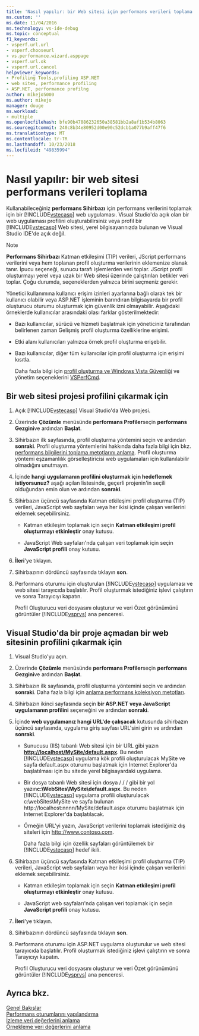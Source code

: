 ```yaml
---
title: 'Nasıl yapılır: bir Web sitesi için performans verileri toplama | Microsoft Docs'
ms.custom: ''
ms.date: 11/04/2016
ms.technology: vs-ide-debug
ms.topic: conceptual
f1_keywords:
- vsperf.url.url
- vsperf.chooseurl
- vs.performance.wizard.asppage
- vsperf.url.ok
- vsperf.url.cancel
helpviewer_keywords:
- Profiling Tools,profiling ASP.NET
- web sites, performance profiling
- ASP.NET, performance profilng
author: mikejo5000
ms.author: mikejo
manager: douge
ms.workload:
- multiple
ms.openlocfilehash: bfe90b47086232650a38581bb2a8af1b534b8063
ms.sourcegitcommit: 240c8b34e80952d00e90c52dcb1a077b9aff47f6
ms.translationtype: MT
ms.contentlocale: tr-TR
ms.lasthandoff: 10/23/2018
ms.locfileid: "49835994"
---
```

# <a name="how-to-collect-performance-data-for-a-web-site"></a>Nasıl yapılır: bir web sitesi performans verileri toplama

Kullanabileceğiniz **performans Sihirbazı** için performans verilerini toplamak için bir [!INCLUDE[vstecasp](../code-quality/includes/vstecasp_md.md)] web uygulaması. Visual Studio'da açık olan bir web uygulaması profilini oluşturabilirsiniz veya profil bir [!INCLUDE[vstecasp](../code-quality/includes/vstecasp_md.md)] Web sitesi, yerel bilgisayarınızda bulunan ve Visual Studio IDE'de açık değil.

> [!NOTE]
> **Performans Sihirbazı** Katman etkileşimi (TIP) verileri, JScript performans verilerini veya hem toplanan profil oluşturma verilerinin eklemenize olanak tanır. İpucu seçeneği, sunucu tarafı işlemlerden veri toplar. JScript profil oluşturmayı yerel veya uzak bir Web sitesi üzerinde çalıştırılan betikler veri toplar. Çoğu durumda, seçeneklerden yalnızca birini seçmeniz gerekir.

 Yönetici kullanımına kullanıcı erişim izinleri ayarlarına bağlı olarak tek bir kullanıcı olabilir veya ASP.NET işleminin barındıran bilgisayarda bir profil oluşturucu oturumu oluşturmak için güvenlik izni olmayabilir. Aşağıdaki örneklerde kullanıcılar arasındaki olası farklar gösterilmektedir:

- Bazı kullanıcılar, sürücü ve hizmeti başlatmak için yöneticiniz tarafından belirlenen zaman Gelişmiş profil oluşturma özelliklerine erişimi.

- Etki alanı kullanıcıları yalnızca örnek profil oluşturma erişebilir.

- Bazı kullanıcılar, diğer tüm kullanıcılar için profil oluşturma için erişimi kısıtla.

  Daha fazla bilgi için [profil oluşturma ve Windows Vista Güvenliği](../profiling/profiling-and-windows-vista-security.md) ve yönetim seçeneklerini [VSPerfCmd](../profiling/vsperfcmd.md).

## <a name="to-profile-a-web-site-project"></a>Bir web sitesi projesi profilini çıkarmak için

1. Açık [!INCLUDE[vstecasp](../code-quality/includes/vstecasp_md.md)] Visual Studio'da Web projesi.

2. Üzerinde **Çözümle** menüsünde **performans Profiler**seçin **performans Gezgini**ve ardından **Başlat**.

3. Sihirbazın ilk sayfasında, profil oluşturma yöntemini seçin ve ardından **sonraki**. Profil oluşturma yöntemlerini hakkında daha fazla bilgi için bkz. [performans bilgilerini toplama metotlarını anlama](../profiling/understanding-performance-collection-methods.md). Profil oluşturma yöntemi eşzamanlılık görselleştiricisi web uygulamaları için kullanılabilir olmadığını unutmayın.

4. İçinde **hangi uygulamanın profilini oluşturmak için hedeflemek istiyorsunuz?** aşağı açılan listesinde, geçerli projenin'in seçili olduğundan emin olun ve ardından **sonraki**.

5. Sihirbazın üçüncü sayfasında Katman etkileşimi profil oluşturma (TIP) verileri, JavaScript web sayfaları veya her ikisi içinde çalışan verilerini eklemek seçebilirsiniz.

    - Katman etkileşim toplamak için seçin **Katman etkileşimi profil oluşturmayı etkinleştir** onay kutusu.

    - JavaScript Web sayfaları'nda çalışan veri toplamak için seçin **JavaScript profili** onay kutusu.

6. **İleri**'ye tıklayın.

7. Sihirbazının dördüncü sayfasında tıklayın **son**.

8. Performans oturumu için oluşturulan [!INCLUDE[vstecasp](../code-quality/includes/vstecasp_md.md)] uygulaması ve web sitesi tarayıcıda başlatılır. Profil oluşturmak istediğiniz işlevi çalıştırın ve sonra Tarayıcıyı kapatın.

     Profil Oluşturucu veri dosyasını oluşturur ve veri Özet görünümünü görüntüler [!INCLUDE[vsprvs](../code-quality/includes/vsprvs_md.md)] ana penceresi.

## <a name="to-profile-a-web-site-without-opening-a-project-in-visual-studio"></a>Visual Studio'da bir proje açmadan bir web sitesinin profilini çıkarmak için

1. Visual Studio'yu açın.

2. Üzerinde **Çözümle** menüsünde **performans Profiler**seçin **performans Gezgini**ve ardından **Başlat**.

3. Sihirbazın ilk sayfasında, profil oluşturma yöntemini seçin ve ardından **sonraki**. Daha fazla bilgi için [anlama performans koleksiyon metotları](../profiling/understanding-performance-collection-methods.md).

4. Sihirbazın ikinci sayfasında seçin **bir ASP.NET veya JavaScript uygulamanın profilini** seçeneğini ve ardından **sonraki**.

5. İçinde **web uygulamanız hangi URL'de çalışacak** kutusunda sihirbazın üçüncü sayfasında, uygulama giriş sayfası URL'sini girin ve ardından **sonraki**.

   - Sunucusu (IIS) tabanlı Web sitesi için bir URL gibi yazın **<http://localhost/MySite/default.aspx>**. Bu neden [!INCLUDE[vstecasp](../code-quality/includes/vstecasp_md.md)] uygulama kök profili oluşturulacak MySite ve sayfa default.aspx oturumu başlatmak için Internet Explorer'da başlatılması için bu sitede yerel bilgisayardaki uygulama.

   - Bir dosya tabanlı Web sitesi için dosya / / / gibi bir yol yazın**c:\WebSites\MySite\default.aspx**. Bu neden [!INCLUDE[vstecasp](../code-quality/includes/vstecasp_md.md)] uygulama profili oluşturulacak c:\webSites\MySite ve sayfa bulunan http://localhost:nnnn/MySite/default.aspx oturumu başlatmak için Internet Explorer'da başlatılacak.

   - Örneğin URL'yi yazın, JavaScript verilerini toplamak istediğiniz dış siteleri için http://www.contoso.com.

     Daha fazla bilgi için özellik sayfaları görüntülemek bir [!INCLUDE[vstecasp](../code-quality/includes/vstecasp_md.md)] hedef ikili.

6. Sihirbazın üçüncü sayfasında Katman etkileşimi profil oluşturma (TIP) verileri, JavaScript web sayfaları veya her ikisi içinde çalışan verilerini eklemek seçebilirsiniz.

    - Katman etkileşim toplamak için seçin **Katman etkileşimi profil oluşturmayı etkinleştir** onay kutusu.

    - JavaScript web sayfaları'nda çalışan veri toplamak için seçin **JavaScript profili** onay kutusu.

7. **İleri**'ye tıklayın.

8. Sihirbazının dördüncü sayfasında tıklayın **son**.

9. Performans oturumu için ASP.NET uygulama oluşturulur ve web sitesi tarayıcıda başlatılır. Profil oluşturmak istediğiniz işlevi çalıştırın ve sonra Tarayıcıyı kapatın.

     Profil Oluşturucu veri dosyasını oluşturur ve veri Özet görünümünü görüntüler [!INCLUDE[vsprvs](../code-quality/includes/vsprvs_md.md)] ana penceresi.

## <a name="see-also"></a>Ayrıca bkz.

[Genel Bakışlar](../profiling/overviews-performance-tools.md)  
[Performans oturumlarını yapılandırma](../profiling/configuring-performance-sessions.md)  
[İzleme veri değerlerini anlama](../profiling/understanding-instrumentation-data-values.md)  
[Örnekleme veri değerlerini anlama](../profiling/understanding-sampling-data-values.md)
